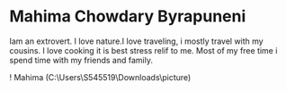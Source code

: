 # Mahima Chowdary Byrapuneni

Iam an extrovert. I love nature.I love traveling, i mostly travel with my cousins. I love cooking it is best stress relif to me. Most of my free time i spend time with my friends and family. 

! Mahima (C:\Users\S545519\Downloads\picture)
